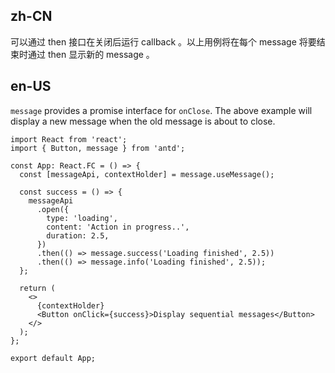 ## zh-CN

可以通过 then 接口在关闭后运行 callback 。以上用例将在每个 message 将要结束时通过 then 显示新的 message 。

## en-US

`message` provides a promise interface for `onClose`. The above example will display a new message when the old message is about to close.
```tsx
import React from 'react';
import { Button, message } from 'antd';

const App: React.FC = () => {
  const [messageApi, contextHolder] = message.useMessage();

  const success = () => {
    messageApi
      .open({
        type: 'loading',
        content: 'Action in progress..',
        duration: 2.5,
      })
      .then(() => message.success('Loading finished', 2.5))
      .then(() => message.info('Loading finished', 2.5));
  };

  return (
    <>
      {contextHolder}
      <Button onClick={success}>Display sequential messages</Button>
    </>
  );
};

export default App;
```
